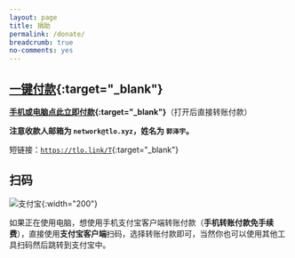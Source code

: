 ```yaml
---
layout: page
title: 捐助
permalink: /donate/
breadcrumb: true
no-comments: yes
---
```

## [一键付款](https://tlo.link/a/mobile-redirect.php?default=https%3a%2f%2ftlo.link%2fa%2fnoreferer-redirect.php%3furl%3dhttps%253a%252f%252fshenghuo.alipay.com%252fsend%252fpayment%252ffill.htm%253foptEmail%253dnetwork%2540tlo.xyz%2526title%253dDomate%252520ZE3kr&mobile=https%3a%2f%2fqr.alipay.com%2fap9exv5cnp5mbofk4d){:target="_blank"}

**[手机或电脑点此立即付款](https://tlo.link/a/mobile-redirect.php?default=https%3a%2f%2ftlo.link%2fa%2fnoreferer-redirect.php%3furl%3dhttps%253a%252f%252fshenghuo.alipay.com%252fsend%252fpayment%252ffill.htm%253foptEmail%253dnetwork%2540tlo.xyz%2526title%253dDomate%252520ZE3kr&mobile=https%3a%2f%2fqr.alipay.com%2fap9exv5cnp5mbofk4d){:target="_blank"}**（打开后直接转账付款）

**注意收款人邮箱为 `network@tlo.xyz`，姓名为 `郭泽宇`。**

短链接：[`https://tlo.link/T`](https://tlo.link/a/mobile-redirect.php?default=https%3a%2f%2ftlo.link%2fa%2fnoreferer-redirect.php%3furl%3dhttps%253a%252f%252fshenghuo.alipay.com%252fsend%252fpayment%252ffill.htm%253foptEmail%253dnetwork%2540tlo.xyz%2526title%253dDomate%252520ZE3kr&mobile=https%3a%2f%2fqr.alipay.com%2fap9exv5cnp5mbofk4d){:target="_blank"}

## 扫码

![支付宝](https://cdn-tlo.b0.upaiyun.com/ze3kr/pay/alipay.png){:width="200"}

如果正在使用电脑，想使用手机支付宝客户端转账付款（**手机转账付款免手续费**），直接使用**支付宝客户端**扫码，选择转账付款即可，当然你也可以使用其他工具扫码然后跳转到支付宝中。
